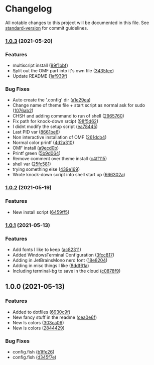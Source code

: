 # Changelog

All notable changes to this project will be documented in this file. See [standard-version](https://github.com/conventional-changelog/standard-version) for commit guidelines.

### [1.0.3](https://github.com/thepanzini/dotfiles/compare/v1.0.2...v1.0.3) (2021-05-20)


### Features

* multiscript install ([89f1bbf](https://github.com/thepanzini/dotfiles/commit/89f1bbf8d66293671f92f59a89be47ecf585103b))
* Split out the OMF part into it's own file ([3435fee](https://github.com/thepanzini/dotfiles/commit/3435feee3d507fd9dbb153304f829412bf52978b))
* Update README ([1af939f](https://github.com/thepanzini/dotfiles/commit/1af939fc67ced2dc47d87df762864ff44b53a271))


### Bug Fixes

* Auto create the '.config' dir ([a1e29ea](https://github.com/thepanzini/dotfiles/commit/a1e29ea4862daf5b6bcc43ab28ae6c026eeb26e5))
* Change name of theme file + start script as normal ask for sudo ([1076ab2](https://github.com/thepanzini/dotfiles/commit/1076ab23b26743c1a31a13da28989603347df550))
* CHSH and adding command to run of shell ([2965760](https://github.com/thepanzini/dotfiles/commit/29657608f37b34b03397682ac0a94feee5df0211))
* Fix path for knock-down srcipt ([98f5d62](https://github.com/thepanzini/dotfiles/commit/98f5d62f98f402c9d5744fe92fb00197ee7f4773))
* I didnt modify the setup script ([ea78445](https://github.com/thepanzini/dotfiles/commit/ea78445b794e0ad253ebdd5dc068214f2c1a9748))
* Last PID var ([8661be6](https://github.com/thepanzini/dotfiles/commit/8661be6f0c98cbd36735cbfa8fec207443612ee6))
* Non interactive installation of OMF ([261dcb4](https://github.com/thepanzini/dotfiles/commit/261dcb42aba8c1f872eb79701aeac5351de85afb))
* Normal color printf ([4d2a310](https://github.com/thepanzini/dotfiles/commit/4d2a310ee15cf74c8b36dbe2d7ef50689236be5e))
* OMF install ([a9ecd0b](https://github.com/thepanzini/dotfiles/commit/a9ecd0b51345a7a45fc534c23126a97ef2c5b97c))
* Printf green ([5b9d064](https://github.com/thepanzini/dotfiles/commit/5b9d0643a9f8b0558127d9c50eb3adc3952bf952))
* Remove comment over theme install ([c4ff115](https://github.com/thepanzini/dotfiles/commit/c4ff11520e8baec8ec6ec6ea3302f8108b7cbdbc))
* shell var ([25fc581](https://github.com/thepanzini/dotfiles/commit/25fc581455564487d23e751a7fc21376ad6876a3))
* trying something else ([439e169](https://github.com/thepanzini/dotfiles/commit/439e16928b1868f23f21a62d5269f280ba8bf6a6))
* Wrote knock-down script into shell start up ([666302a](https://github.com/thepanzini/dotfiles/commit/666302ac0dc42f4630ae154743e1926a7a14b5c1))

### [1.0.2](https://github.com/thepanzini/dotfiles/compare/v1.0.1...v1.0.2) (2021-05-19)


### Features

* New install script ([6459ff5](https://github.com/thepanzini/dotfiles/commit/6459ff52180228d576bf0244a4194ebc0674b371))

### [1.0.1](https://github.com/thepanzini/dotfiles/compare/v1.0.0...v1.0.1) (2021-05-13)


### Features

* Add fonts I like to keep ([ac82311](https://github.com/thepanzini/dotfiles/commit/ac82311213864a5b87036f789884b115cd2da20e))
* Added WindowsTerminal Configuration ([3fcc817](https://github.com/thepanzini/dotfiles/commit/3fcc817260da774410d56c5aba8a437bea4e4299))
* Adding in JetBrainsMono nerd font ([18e8204](https://github.com/thepanzini/dotfiles/commit/18e82042518377988b12de3bcb3d0dc7fd04ce33))
* Adding in misc things I like ([8ddf61a](https://github.com/thepanzini/dotfiles/commit/8ddf61a2ec95d451148c6c0f55020a7be182f4a9))
* Including terminal-bg to save in the cloud ([c0878f9](https://github.com/thepanzini/dotfiles/commit/c0878f9bf30066ac232b21c890d0a8502b387700))

## 1.0.0 (2021-05-13)


### Features

* Added to dotfiles ([6930c9f](https://github.com/thepanzini/dotfiles/commit/6930c9f4ddea0e827e9acf7a31a3f792af05bfbf))
* New fancy stuff in the readme ([cea0e6f](https://github.com/thepanzini/dotfiles/commit/cea0e6fb9a3cb33ccec64a8b7f6c7e668b672b5a))
* New ls colors ([303ca06](https://github.com/thepanzini/dotfiles/commit/303ca060be75fab9a2ad5f03f30b7558402b1bd7))
* New ls colors ([2844429](https://github.com/thepanzini/dotfiles/commit/284442952c5b8f7faf927bce7098189c08b2b7bb))


### Bug Fixes

* config.fish ([b1ffe26](https://github.com/thepanzini/dotfiles/commit/b1ffe26db01ba0199e80d1e4976967d2db38e35d))
* config.fish ([d345f7e](https://github.com/thepanzini/dotfiles/commit/d345f7eaf3dca49f48f6e4408ca78d4e01a157f2))
